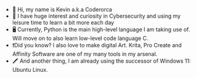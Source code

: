 - 🧒 Hi, my name is Kevin a.k.a Coderorca 
- 🌟 I have huge interest and curiosity in Cybersecurity and using my leisure time to learn a bit more each day
- 🖥 Currently, Python is the main high-level language I am taking use of. Will move on to also learn low-level code language C.
- ❗️Did you know? I also love to make digital Art. Krita, Pro Create and Affinity Software are one of my many tools in my arsenal.
- 🖍 And another thing, I am already using the successor of Windows 11: Ubuntu Linux.

 
<!---
Coderorca/Coderorca is a ✨ special ✨ repository because its `README.md` (this file) appears on your GitHub profile.
You can click the Preview link to take a look at your changes.
--->
